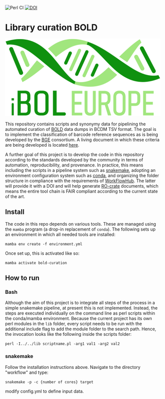 ![Perl CI](https://github.com/FabianDeister/Library_curation_BOLD/actions/workflows/ci.yml/badge.svg)
[![DOI](https://zenodo.org/badge/DOI/10.5281/zenodo.10975576.svg)](https://doi.org/10.5281/zenodo.10975576)

# Library curation BOLD

![alt text](doc/IBOL_LOGO_TRANSPARENT.png)

This repository contains scripts and synonymy data for pipelining the 
automated curation of [BOLD](https://boldsystems.org) data dumps in 
BCDM TSV format. The goal is to implement the classification of barcode 
reference sequences as is being developed by the 
[BGE](https://biodiversitygenomics.eu) consortium. A living document
in which these criteria are being developed is located
[here](https://docs.google.com/document/d/18m-7UnoJTG49TbvTsq_VncKMYZbYVbau98LE_q4rQvA/edit).

A further goal of this project is to develop the code in this repository
according to the standards developed by the community in terms of automation,
reproducibility, and provenance. In practice, this means including the
scripts in a pipeline system such as [snakemake](https://snakemake.readthedocs.io/),
adopting an environment configuration system such as
[conda](https://docs.conda.io/), and organizing the folder structure
in compliance with the requirements of
[WorkFlowHub](https://workflowhub.eu/). The latter will provide it with 
a DOI and will help generate [RO-crate](https://www.researchobject.org/ro-crate/)
documents, which means the entire tool chain is FAIR compliant according
to the current state of the art.

## Install

The code in this repo depends on various tools. These are managed using
the `mamba` program (a drop-in replacement of `conda`). The following
sets up an environment in which all needed tools are installed:

```{shell}
mamba env create -f environment.yml
```

Once set up, this is activated like so:

```{shell}
mamba activate bold-curation
```

## How to run
### Bash
Although the aim of this project is to integrate all steps of the process
in a simple snakemake pipeline, at present this is not implemented. Instead,
the steps are executed individually on the command line as perl scripts
within the conda/mamba environment. Because the current project has its own
perl modules in the `lib` folder, every script needs to be run with the 
additional include flag to add the module folder to the search path. Hence,
the invocation looks like the following inside the scripts folder:

```{shell}
perl -I../../lib scriptname.pl -arg1 val1 -arg2 val2
```
### snakemake

Follow the installation instructions above. Navigate to the directory "workflow" and type:
```{shell}
snakemake -p -c {number of cores} target
```
modify config.yml to define input data.

